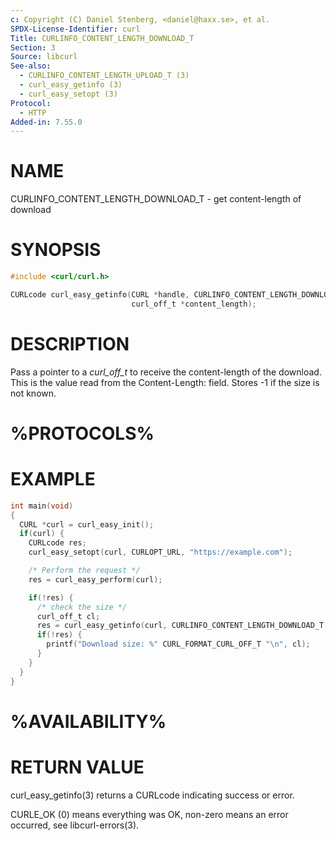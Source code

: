 ```yaml
---
c: Copyright (C) Daniel Stenberg, <daniel@haxx.se>, et al.
SPDX-License-Identifier: curl
Title: CURLINFO_CONTENT_LENGTH_DOWNLOAD_T
Section: 3
Source: libcurl
See-also:
  - CURLINFO_CONTENT_LENGTH_UPLOAD_T (3)
  - curl_easy_getinfo (3)
  - curl_easy_setopt (3)
Protocol:
  - HTTP
Added-in: 7.55.0
---
```


# NAME

CURLINFO_CONTENT_LENGTH_DOWNLOAD_T - get content-length of download

# SYNOPSIS

~~~c
#include <curl/curl.h>

CURLcode curl_easy_getinfo(CURL *handle, CURLINFO_CONTENT_LENGTH_DOWNLOAD_T,
                           curl_off_t *content_length);
~~~

# DESCRIPTION

Pass a pointer to a *curl_off_t* to receive the content-length of the
download. This is the value read from the Content-Length: field. Stores -1 if
the size is not known.

# %PROTOCOLS%

# EXAMPLE

~~~c
int main(void)
{
  CURL *curl = curl_easy_init();
  if(curl) {
    CURLcode res;
    curl_easy_setopt(curl, CURLOPT_URL, "https://example.com");

    /* Perform the request */
    res = curl_easy_perform(curl);

    if(!res) {
      /* check the size */
      curl_off_t cl;
      res = curl_easy_getinfo(curl, CURLINFO_CONTENT_LENGTH_DOWNLOAD_T, &cl);
      if(!res) {
        printf("Download size: %" CURL_FORMAT_CURL_OFF_T "\n", cl);
      }
    }
  }
}
~~~

# %AVAILABILITY%

# RETURN VALUE

curl_easy_getinfo(3) returns a CURLcode indicating success or error.

CURLE_OK (0) means everything was OK, non-zero means an error occurred, see
libcurl-errors(3).
